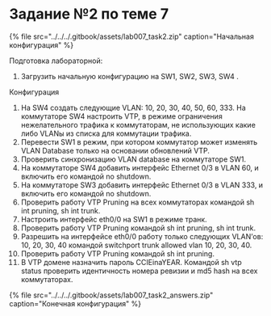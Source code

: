 # Задание №2 по теме 7

{% file src="../../../.gitbook/assets/lab007\_task2.zip" caption="Начальная конфигурация" %}

Подготовка лабораторной:

1. Загрузить начальную конфигурацию на SW1, SW2, SW3, SW4 .

Конфигурация

1. На SW4 создать следующие VLAN: 10, 20, 30, 40, 50, 60, 333. На коммутаторе SW4 настроить VTP, в режиме ограничения нежелательного трафика к коммутаторам, не использующих какие либо VLANы из списка для коммутации трафика.
2. Перевести SW1 в режим, при котором коммутатор может изменять VLAN Database только на основании обновлений VTP.
3. Проверить синхронизацию VLAN database на коммутаторе SW1.
4. На коммутаторе SW4 добавить интерфейс Ethernet 0/3 в VLAN 60, и включить его командой no shutdown.
5. На коммутаторе SW3 добавить интерфейс Ethernet 0/3 в VLAN 333, и включить его командой no shutdown.
6. Проверить работу VTP Pruning на всех коммутаторах командой sh int pruning, sh int trunk.
7. Настроить интерфейс eth0/0 на SW1 в режиме транк.
8. Проверить работу VTP Pruning командой sh int pruning, sh int trunk.
9. Разрешить на интерфейсе eth0/0 работу только следующих VLAN’ов: 10, 20, 30, 40 командой switchport trunk allowed vlan 10, 20, 30, 40.
10. Проверить работу VTP Pruning командой sh int pruning.
11. В VTP домене назначить пароль CCIEinaYEAR. Командой sh vtp status проверить идентичность номера ревизии и md5 hash на всех коммутаторах.

{% file src="../../../.gitbook/assets/lab007\_task2\_answers.zip" caption="Конечная конфигурация" %}

